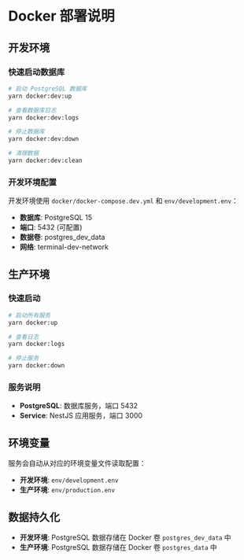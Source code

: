# Docker 部署说明

## 开发环境

### 快速启动数据库

```bash
# 启动 PostgreSQL 数据库
yarn docker:dev:up

# 查看数据库日志
yarn docker:dev:logs

# 停止数据库
yarn docker:dev:down

# 清理数据
yarn docker:dev:clean
```

### 开发环境配置

开发环境使用 `docker/docker-compose.dev.yml` 和 `env/development.env`：

- **数据库**: PostgreSQL 15
- **端口**: 5432 (可配置)
- **数据卷**: postgres_dev_data
- **网络**: terminal-dev-network

## 生产环境

### 快速启动

```bash
# 启动所有服务
yarn docker:up

# 查看日志
yarn docker:logs

# 停止服务
yarn docker:down
```

### 服务说明

- **PostgreSQL**: 数据库服务，端口 5432
- **Service**: NestJS 应用服务，端口 3000

## 环境变量

服务会自动从对应的环境变量文件读取配置：

- **开发环境**: `env/development.env`
- **生产环境**: `env/production.env`

## 数据持久化

- **开发环境**: PostgreSQL 数据存储在 Docker 卷 `postgres_dev_data` 中
- **生产环境**: PostgreSQL 数据存储在 Docker 卷 `postgres_data` 中 